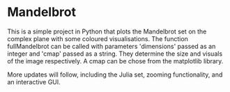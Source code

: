 # Mandelbrot

This is a simple project in Python that plots the Mandelbrot set on the complex plane with some coloured visualisations.
The function fullMandelbrot can be called with parameters 'dimensions' passed as an integer and 'cmap' passed as a string. 
They determine the size and visuals of the image respectively. A cmap can be chose from the matplotlib library. 

More updates will follow, including the Julia set, zooming functionality, and an interactive GUI. 
